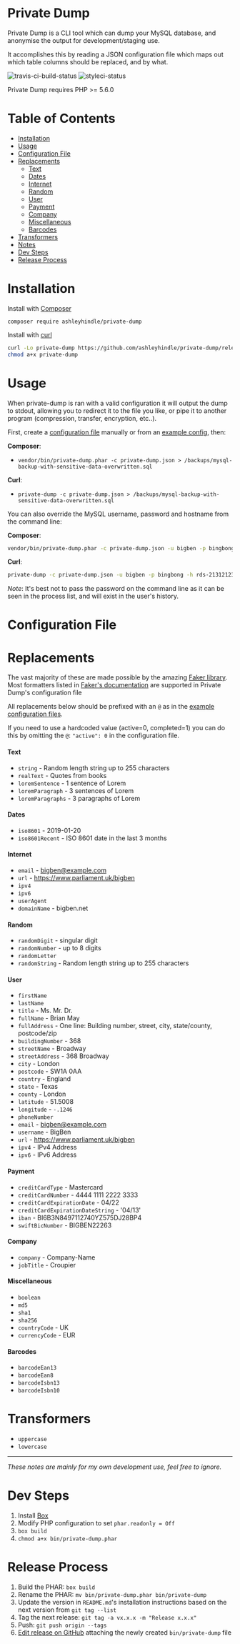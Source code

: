 # Private Dump
Private Dump is a CLI tool which can dump your MySQL database, and anonymise the output for development/staging use.

It accomplishes this by reading a JSON configuration file which maps out which table columns should be replaced, and by what.



![travis-ci-build-status](https://travis-ci.org/ashleyhindle/private-dump.svg?branch=master) ![styleci-status](https://github.styleci.io/repos/166579859/shield)

Private Dump requires PHP >= 5.6.0

# Table of Contents

- [Installation](#installation)
- [Usage](#usage)
- [Configuration File](#configuration-file)
- [Replacements](#replacements)
  - [Text](#text)
  - [Dates](#dates)
  - [Internet](#internet)
  - [Random](#random)
  - [User](#user)
  - [Payment](#payment)
  - [Company](#company)
  - [Miscellaneous](#miscellaneous)
  - [Barcodes](#barcodes)
- [Transformers](#transformers)
- [Notes](#notes)
- [Dev Steps](#dev-steps)
- [Release Process](#release-process)



# Installation

Install with [Composer](https://getcomposer.org/)

```
composer require ashleyhindle/private-dump
```



Install with [curl](https://curl.haxx.se/)

```bash
curl -Lo private-dump https://github.com/ashleyhindle/private-dump/releases/download/v0.0.3/private-dump
chmod a+x private-dump 
```



# Usage

When private-dump is ran with a valid configuration it will output the dump to stdout, allowing you to redirect it to the file you like, or pipe it to another program (compression, transfer, encryption, etc..).



First, create a [configuration file](#configuration-file) manually or from an [example config](configs/), then:



**Composer**:

- `vendor/bin/private-dump.phar -c private-dump.json > /backups/mysql-backup-with-sensitive-data-overwritten.sql`

**Curl**:
- `private-dump -c private-dump.json > /backups/mysql-backup-with-sensitive-data-overwritten.sql`



You can also override the MySQL username, password and hostname from the command line:

**Composer**:
```bash
vendor/bin/private-dump.phar -c private-dump.json -u bigben -p bingbong -h rds-213121231-13gb.amazon.com > /backups/mysql-backup-with-sensitive-data-overwritten.sql
```

**Curl**:
```bash
private-dump -c private-dump.json -u bigben -p bingbong -h rds-213121231-13gb.amazon.com > /backups/mysql-backup-with-sensitive-data-overwritten.sql
```



*Note*: It's best not to pass the password on the command line as it can be seen in the process list, and will exist in the user's history. 



# Configuration File



# Replacements

The vast majority of these are made possible by the amazing [Faker library](https://github.com/fzaninotto/Faker).  Most formatters listed in [Faker's documentation](https://github.com/fzaninotto/Faker#formatters) are supported in Private Dump's configuration file

All replacements below should be prefixed with an `@` as in the [example configuration files](configs).

If you need to use a hardcoded value (active=0, completed=1) you can do this by omitting the `@`: `"active": 0` in the configuration file.  



#### Text

- `string` - Random length string up to 255 characters
- `realText` - Quotes from books
- `loremSentence` - 1 sentence of Lorem
- `loremParagraph` - 3 sentences of Lorem
- `loremParagraphs` - 3 paragraphs of Lorem

#### Dates

- `iso8601` - 2019-01-20
- `iso8601Recent` - ISO 8601 date in the last 3 months

#### Internet
- `email` - bigben@example.com
- `url` - https://www.parliament.uk/bigben
- `ipv4`
- `ipv6`
- `userAgent`
- `domainName` - bigben.net

#### Random

- `randomDigit` - singular digit
- `randomNumber` - up to 8 digits
- `randomLetter` 
- `randomString` - Random length string up to 255 characters

#### User

- `firstName`
- `lastName`
- `title` - Ms. Mr. Dr.
- `fullName` - Brian May
- `fullAddress` - One line: Building number, street, city, state/county, postcode/zip
- `buildingNumber` - 368
- `streetName` - Broadway
- `streetAddress` - 368 Broadway
- `city` - London
- `postcode` - SW1A 0AA
- `country` - England
- `state` - Texas
- `county` - London
- `latitude` - 51.5008
- `longitude` - `-.1246`
- `phoneNumber`
- `email` - bigben@example.com
- `username` - BigBen
- `url` - https://www.parliament.uk/bigben
- `ipv4` - IPv4 Address
- `ipv6` - IPv6 Address

#### Payment

- `creditCardType` - Mastercard
- `creditCardNumber` - 4444 1111 2222 3333
- `creditCardExpirationDate` - 04/22
- `creditCardExpirationDateString` - '04/13'
- `iban` - BI6B3N8497112740YZ575DJ28BP4
- `swiftBicNumber` - BIGBEN22263

#### Company

- `company` - Company-Name
- `jobTitle` - Croupier

#### Miscellaneous

- `boolean`
- `md5`
- `sha1`
- `sha256`
- `countryCode` - UK
- `currencyCode` - EUR

#### Barcodes

- `barcodeEan13`
- `barcodeEan8`
- `barcodeIsbn13`
- `barcodeIsbn10`



# Transformers



- `uppercase`
- `lowercase`



----



*These notes are mainly for my own development use, feel free to ignore.*



# Dev Steps

1. Install [Box](https://box-project.github.io/box2/)
2. Modify PHP configuration to set `phar.readonly = Off`
3. `box build`
4. `chmod a+x bin/private-dump.phar`


# Release Process

1. Build the PHAR: `box build`
2. Rename the PHAR: `mv bin/private-dump.phar bin/private-dump`
3. Update the version in `README.md`'s installation instructions based on the next version from `git tag --list`
4. Tag the next release: `git tag -a vx.x.x -m "Release x.x.x"`
5. Push: `git push origin --tags`
6. [Edit release on GitHub](https://github.com/ashleyhindle/private-dump/releases/) attaching the newly created `bin/private-dump` file
